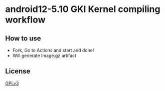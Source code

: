 # android12-5.10 GKI Kernel compiling workflow

## How to use
 - Fork, Go to Actions and start and done!
 - Will generate Image.gz artifact

## License
 [GPLv3](https://github.com/sarthakroy2002/kernel_automation_ci/blob/main/LICENSE)
 